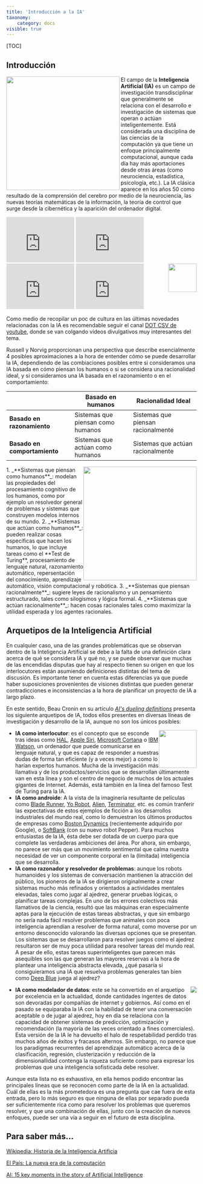 ```yaml
---
title: 'Introducción a la IA'
taxonomy:
    category: docs
visible: true
---
```


[TOC]
## Introducción

<img style="float: left;" src="http://www.cs.us.es/~fsancho/images/2017-09/ia-imagen.png" align="left" width=300px>El campo de la **Inteligencia Artificial (IA)** es un campo de investigación transdisciplinar que generalmente se relaciona con el desarrollo e investigación de sistemas que operan o actúan inteligentemente. Está considerada una disciplina de las ciencias de la computación ya que tiene un enfoque principalmente computacional, aunque cada día hay más aportaciones desde otras áreas (como neurociencia, estadística, psicología, etc.). La IA clásica aparece en los años 50 como resultado de la comprensión del cerebro por medio de la neurociencia, las nuevas teorías matemáticas de la información, la teoría de control que surge desde la cibernética y la aparición del ordenador digital. 

<iframe width="180"  height="120" src="https://www.youtube.com/embed/Ut6gDw_Onwk" frameborder="0" allow="autoplay; encrypted-media" allowfullscreen></iframe>
<iframe width="180"  height="120" src="https://www.youtube.com/embed/kprlS_xVdsM" frameborder="0" allow="autoplay; encrypted-media" allowfullscreen></iframe>
<iframe width="180"  height="120" src="https://www.youtube.com/embed/PXmnuXA1lrc" frameborder="0" allow="autoplay; encrypted-media" allowfullscreen></iframe>
<iframe width="180"  height="120" src="https://www.youtube.com/embed/XQdt04iTfVI" frameborder="0" allow="autoplay; encrypted-media" allowfullscreen></iframe>

<img style="float: right;" src="https://yt3.ggpht.com/a-/AN66SAzIPtc5nxMnxMMxH7Z2pf9dZcHReiymkVhBKw=s288-mo-c-c0xffffffff-rj-k-no"  width=75px>

Como medio de recopilar un poc de cultura en las últimas novedades relacionadas con la IA es recomendable seguir el canal [DOT CSV de youtube](https://www.youtube.com/channel/UCy5znSnfMsDwaLlROnZ7Qbg/featured), donde se van colgando videos divulgativos muy interesantes del tema.

Russell y Norvig proporcionan una perspectiva que describe esencialmente 4 posibles aproximaciones a la hora de entender cómo se puede desarrollar la IA, dependiendo de las combiaciones posibles entre si consideramos una IA basada en cómo piensan los humanos o si se considera una racionalidad ideal, y si consideramos una IA basada en el razonamiento o en el comportamiento:

 
| |**Basado en humanos**|**Racionalidad Ideal**|
|---|---|---|
|**Basado en razonamiento**|Sistemas que piensan  como humanos|Sistemas que piensan  racionalmente|
**Basado en comportamiento**|Sistemas que actúan  como humanos|Sistemas que actúan  racionalmente|

<img style="float: right;" src="http://www.atariarchives.org/deli/artificial_intelligence1.jpg" width="300px">
1.  _**Sistemas que piensan como humanos**_: modelan las propiedades del procesamiento cognitivo de los humanos, como por ejemplo un resolvedor general de problemas y sistemas que construyen modelos internos de su mundo.
2.  _**Sistemas que actúan como humanos**_: pueden realizar cosas específicas que hacen los humanos, lo que incluye tareas como el **Test de Turing**, procesamiento de lenguaje natural, razonamiento automático, repersentación del conocimiento, aprendizaje automático, visión computacional y robótica.
3.  _**Sistemas que piensan racionalmente**_: sugiere leyes de racionalismo y un pensamiento estructurado, tales como silogismos y lógica formal. 
4.  _**Sistemas que actúan racionalmente**_: hacen cosas racionales tales como maximizar la utilidad esperada y los agentes racionales.

## Arquetipos de la Inteligencia Artificial

En cualquier caso, una de las grandes problemáticas que se observan dentro de la Inteligencia Artificial se debe a la falta de una definición clara acerca de qué se considera IA y qué no, y se puede observar que muchas de las encendidas disputas que hay al respecto tienen su origen en que los interlocutores están asumiendo definiciones distintas del tema de discusión. Es importante tener en cuenta estas diferencias ya que puede haber suposiciones provenientes de visiones distintas que pueden generar contradicciones e inconsistencias a la hora de planificar un proyecto de IA a largo plazo.

En este sentido, Beau Cronin en su artículo _[AI's dueling definitions](https://beta.oreilly.com/ideas/ais-dueling-definitions)_ presenta los siguiente arquetipos de IA, todos ellos presentes en diversas líneas de investigación y desarrollo de la IA, aunque no son los únicos posibles:

<img style="float: right;" src="http://www.ipodtotal.com/archivos/notas/eb7d_iris_9000_detail_0.jpg" width="100px">

*  **IA como interlocutor**: es el concepto que se esconde tras ideas como [HAL](https://es.wikipedia.org/wiki/HAL_9000), [Apple Siri](http://www.apple.com/es/ios/siri/), [Microsoft Cortana](https://es.wikipedia.org/wiki/Microsoft_Cortana) o [IBM Watson](http://www.ibm.com/smarterplanet/us/en/ibmwatson/), un ordenador que puede comunicarse en lenguaje natural, y que es capaz de responder a nuestras dudas de forma tan eficiente (y a veces mejor) a como lo harían expertos humanos. Mucha de la investigación más llamativa y de los productos/servicios que se desarrollan últimamente van en esta línea y son el centro de negocio de muchos de los actuales gigantes de Internet. Además, está también en la línea del famoso Test de Turing para la IA.
*   **IA como androide**: A la vista de la imaginería resultante de películas como [Blade Runner](https://es.wikipedia.org/wiki/Blade_Runner), [Yo Robot](https://es.wikipedia.org/wiki/Yo,_robot_(pel%C3%ADcula)), [Alien](https://es.wikipedia.org/wiki/Alien:_el_octavo_pasajero), [Terminator](https://es.wikipedia.org/wiki/The_Terminator), etc. es común tranferir las expectativas de estos ejemplos de ficción a los desarrollos industriales del mundo real, como lo demuestran los últimos productos de empresas como [Boston Dynamics](http://www.bostondynamics.com/) (recientemente adquirido por Google), o [SoftBank](https://www.aldebaran.com/en/a-robots/who-is-pepper) (con su nuevo robot Pepper). Para muchos entusiastas de la IA, ésta debe ser dotada de un cuerpo para que complete las verdaderas ambiciones del área. Por ahora, sin embargo, no parece ser más que un movimiento sentimental que calma nuestra necesidad de ver un componente corporal en la (limitada) inteligencia que se desarrolla.
*   **IA como razonador y resolvedor de problemas**: aunque los robots humanoides y los sistemas de conversación mantienen la atracción del público, los pioneros de la IA se dirigieron originalmente a crear sistemas mucho más refinados y orientados a actividades mentales elevadas, tales como jugar al ajedrez, generar pruebas lógicas, o planificar tareas complejas. En uno de los errores colectivos más llamativos de la ciencia, resultó que las máquinas eran especialmente aptas para la ejecución de estas tareas abstractas, y que sin embargo no sería nada fácil resolver problemas que animales con poca inteligencia aprendían a resolver de forma natural, como moverse por un entorno desconocido valorando las diversas opciones que se presentan. Los sistemas que se desarrollaron para resolver juegos como el ajedrez resultaron ser de muy poca utilidad para resolver tareas del mundo real. A pesar de ello, estas tareas superinteligentes que parecen más asequibles son las que generan las mayores reservas a la hora de plantear una inteligencia abstracta elevada, ¿qué pasaría si consiguieramos una IA que resuelva problemas generales tan bien como [Deep Blue](https://es.wikipedia.org/wiki/Deep_Blue_(computadora)) juega al ajedrez?

<img style="float: right;" src="http://www.cs.us.es/~fsancho/images/2017-09/goodcomputerfunnel.jpg" align="right" >

*   **IA como modelador de datos**: este se ha convertido en el arquetipo por excelencia en la actualidad, donde cantidades ingentes de datos son devoradas por compañías de internet y gobiernos. Así como en el pasado se equiparaba la IA con la habilidad de tener una conversación aceptable o de jugar al ajedrez, hoy en día se relaciona con la capacidad de obtener sistemas de predicción, optimización y recomendación (la mayoría de las veces orientado a fines comerciales). Esta versión de la IA le ha devuelto el halo de respetabilidad perdido tras muchos años de éxitos y fracasos alternos. Sin embargo, no parece que los paradigmas recurrentes del aprendizaje automático acerca de la clasificación, regresión, clusterización y reducción de la dimensionallidad contenga la riqueza suficiente como para expresar los problemas que una inteligencia sofisticada debe resolver.

Aunque esta lista no es exhaustiva, en ella hemos podido encontrar las principales líneas que se reconocen como parte de la IA en la actualidad. Cuál de ellas es la más prometedora es una pregunta que cae fuera de esta entrada, pero lo más seguro es que ninguna de ellas por separado pueda ser suficientemente rica como para resolver los problemas que queremos resolver, y que una combinación de ellas, junto con la creación de nuevos enfoques, puede ser una vía a seguir en el futuro de esta disciplina. 

## Para saber más...

[Wikipedia: Historia de la Inteligencia Artificia](http://es.wikipedia.org/wiki/Historia\_de\_la\_inteligencia\_artificial)

[El País: La nueva era de la computación](http://elpais.com/m/elpais/2015/07/02/eps/1435845247\_202110.html)

[AI: 15 key moments in the story of Artificial Intelligence](http://www.bbc.co.uk/timelines/zq376fr)